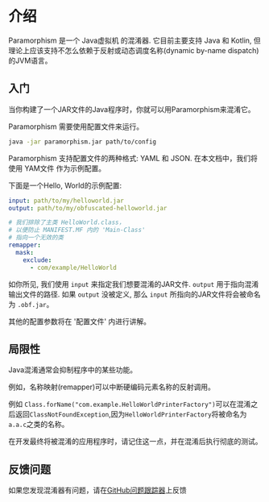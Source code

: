 # 介绍

Paramorphism 是一个 Java虚拟机 的混淆器. 它目前主要支持 Java 和 Kotlin, 但理论上应该支持不怎么依赖于反射或动态调度名称(dynamic by-name dispatch)的JVM语言。

## 入门

当你构建了一个JAR文件的Java程序时，你就可以用Paramorphism来混淆它。

Paramorphism 需要使用配置文件来运行。

```sh
java -jar paramorphism.jar path/to/config
```

Paramorphism 支持配置文件的两种格式: YAML 和 JSON. 在本文档中，我们将使用 YAM文件 作为示例配置。

下面是一个Hello, World的示例配置:

```yml
input: path/to/my/helloworld.jar
output: path/to/my/obfuscated-helloworld.jar

# 我们排除了主类 HelloWorld.class，
# 以便防止 MANIFEST.MF 内的 'Main-Class'
# 指向一个无效的类
remapper:
  mask:
    exclude:
      - com/example/HelloWorld
```

如你所见, 我们使用 `input` 来指定我们想要混淆的JAR文件. `output` 用于指向混淆输出文件的路径. 如果 `output` 没被定义, 那么 `input` 所指向的JAR文件将会被命名为 `.obf.jar`。

其他的配置参数将在 '配置文件' 内进行讲解。

## 局限性

Java混淆通常会抑制程序中的某些功能。

例如，名称映射(remapper)可以中断硬编码元素名称的反射调用。

例如 `Class.forName("com.example.HelloWorldPrinterFactory")`可以在混淆之后返回`ClassNotFoundException`,因为`HelloWorldPrinterFactory`将被命名为`a.a.c`之类的名称。

在开发最终将被混淆的应用程序时，请记住这一点，并在混淆后执行彻底的测试。

## 反馈问题

如果您发现混淆器有问题，请在[GitHub问题跟踪器](https://github.com/SerenityEnterprises/paramorphism-issues/)上反馈
